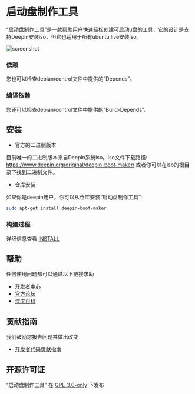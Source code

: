 # 启动盘制作工具

“启动盘制作工具”是一款帮助用户快速轻松创建可启动u盘的工具，它的设计是支持Deepin安装iso，但它也适用于所有ubuntu live安装iso。

![screenshot](https://raw.githubusercontent.com/linuxdeepin/deepin-boot-maker/master/docs/deepin-boot-maker.png)

### 依赖

您也可以检查debian/control文件中提供的“Depends”。

### 编译依赖

您还可以检查debian/control文件中提供的“Build-Depends”。

## 安装

- 官方的二进制版本

目前唯一的二进制版本来自Deepin系统iso。iso文件下载路径: https://www.deepin.org/original/deepin-boot-maker/ 或者你可以在iso的根目录下找到二进制文件。

- 仓库安装

如果你是deepin用户，你可以从仓库安装“启动盘制作工具”:

```bash
sudo apt-get install deepin-boot-maker
```

### 构建过程

详细信息查看 [INSTALL](INSTALL.md)

## 帮助

任何使用问题都可以通过以下链接求助

* [开发者中心](https://gitter.im/orgs/linuxdeepin/rooms)
* [官方论坛](https://bbs.deepin.org)
* [深度百科](https://wiki.deepin.org/)

## 贡献指南

我们鼓励您报告问题并做出改变

* [开发者代码贡献指南](https://github.com/linuxdeepin/developer-center/wiki/Contribution-Guidelines-for-Developers)

## 开源许可证

“启动盘制作工具” 在 [GPL-3.0-only](LICENSE/GPL-3.0-only.txt) 下发布
